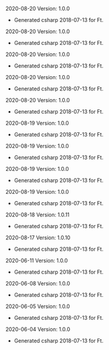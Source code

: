 2020-08-20 Version: 1.0.0
- Generated csharp 2018-07-13 for Ft.

2020-08-20 Version: 1.0.0
- Generated csharp 2018-07-13 for Ft.

2020-08-20 Version: 1.0.0
- Generated csharp 2018-07-13 for Ft.

2020-08-20 Version: 1.0.0
- Generated csharp 2018-07-13 for Ft.

2020-08-20 Version: 1.0.0
- Generated csharp 2018-07-13 for Ft.

2020-08-19 Version: 1.0.0
- Generated csharp 2018-07-13 for Ft.

2020-08-19 Version: 1.0.0
- Generated csharp 2018-07-13 for Ft.

2020-08-19 Version: 1.0.0
- Generated csharp 2018-07-13 for Ft.

2020-08-19 Version: 1.0.0
- Generated csharp 2018-07-13 for Ft.

2020-08-18 Version: 1.0.11
- Generated csharp 2018-07-13 for Ft.

2020-08-17 Version: 1.0.10
- Generated csharp 2018-07-13 for Ft.

2020-06-11 Version: 1.0.0
- Generated csharp 2018-07-13 for Ft.

2020-06-08 Version: 1.0.0
- Generated csharp 2018-07-13 for Ft.

2020-06-05 Version: 1.0.0
- Generated csharp 2018-07-13 for Ft.

2020-06-04 Version: 1.0.0
- Generated csharp 2018-07-13 for Ft.

